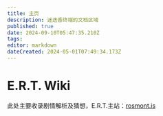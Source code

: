```yaml
---
title: 主页
description: 迷迭香终端的文档区域
published: true
date: 2024-09-10T05:47:35.210Z
tags: 
editor: markdown
dateCreated: 2024-05-01T07:49:34.173Z
---
```


# E.R.T. Wiki
此处主要收录剧情解析及猜想，E.R.T.主站：[rosmont.is](https://rosmont.is)